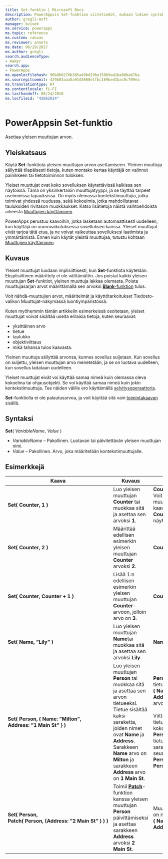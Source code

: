 ```yaml
---
title: Set-funktio | Microsoft Docs
description: PowerAppsin Set-funktion viitetiedot, mukaan lukien syntaksi ja esimerkit
author: gregli-msft
manager: kvivek
ms.service: powerapps
ms.topic: reference
ms.custom: canvas
ms.reviewer: anneta
ms.date: 06/29/2017
ms.author: gregli
search.audienceType:
- maker
search.app:
- PowerApps
ms.openlocfilehash: 96b8b8276b385a49bd29be150b9a41ba08ba67ba
ms.sourcegitcommit: 429b83aaa5a91d5868e1fbc169bed1bac0c709ea
ms.translationtype: HT
ms.contentlocale: fi-FI
ms.lasthandoff: 08/24/2018
ms.locfileid: "42862814"
---
```

# <a name="set-function-in-powerapps"></a>PowerAppsin Set-funktio
Asettaa yleisen muuttujan arvon.

## <a name="overview"></a>Yleiskatsaus
Käytä **Set**-funktiota yleisen muuttujan arvon asettamiseen. Yleinen muuttuja säilyttää tilapäisesti tietoja, kuten montako kertaa käyttäjä on valinnut painikkeen tai tietotoiminnon tuloksen.  

Yleiset muuttujat ovat koko sovelluksen käytettävissä kaikissa sen näytöissä.  Tämä on yksinkertaisin muuttujatyyppi, ja se täyttää tarpeet useimmissa tapauksissa.  On myös olemassa kontekstimuuttujia, jotka toimivat yhdessä ruudussa, sekä kokoelmia, jotka mahdollistavat taulukoiden rivitason muokkaukset.  Katso lisätietoja näistä vaihtoehdoista aiheesta [Muuttujien käyttäminen](../working-with-variables.md).

PowerApps perustuu kaavoihin, jotka lasketaan automaattisesti uudelleen, kun käyttäjä on vuorovaikutuksessa sovelluksen kanssa.  Yleiset muuttujat eivät tarjoa tätä etua, ja ne voivat vaikeuttaa sovelluksesi laatimista ja ymmärtämistä.  Ennen kuin käytät yleistä muuttujaa, tutustu kohtaan [Muuttujien käyttäminen](../working-with-variables.md).

## <a name="description"></a>Kuvaus
Yleiset muuttujat luodaan implisiittisesti, kun **Set**-funktiota käytetään.  Eksplisiittinen määrittely ei ole välttämätön.  Jos poistat kaikki yleisen muuttujan **Set**-funktiot, yleinen muuttuja lakkaa olemasta.  Poista muuttujasarjan arvot määrittämällä sen arvoksi [**Blank**-funktion](function-isblank-isempty.md) tulos.

Voit nähdä-muuttujien arvot, määritelmät ja käyttötarkoitukset Tiedosto-valikon Muuttujat-näkymässä luontiympäristössä.

Kuten myöhemmin tämän artikkelin esimerkeissä osoitetaan, yleiset muuttujat voivat sisältää useita erilaisia tietoja, kuten seuraavat:

* yksittäinen arvo
* tietue
* taulukko
* objektiviittaus
* mikä tahansa tulos kaavasta.

Yleinen muuttuja säilyttää arvonsa, kunnes sovellus suljetaan.  Kun sovellus on suljettu, yleisen muuttujan arvo menetetään, ja se on luotava uudelleen, kun sovellus ladataan uudelleen.

Yleiset muuttujat eivät voi käyttää samaa nimeä kuin olemassa oleva kokoelma tai ohjausobjekti.  Se voi käyttää samaa nimeä kuin jokin kontekstimuuttuja.  Tee näiden välille ero käyttämällä [selvitysoperaattoria](operators.md#disambiguation-operator).

**Set**-funktiolla ei ole palautusarvoa, ja voit käyttää sitä vain [toimintakaavan](../working-with-formulas-in-depth.md) sisällä.

## <a name="syntax"></a>Syntaksi
**Set**( *VariableName*, *Value* )

* *VariableName* – Pakollinen.  Luotavan tai päivitettävän yleisen muuttujan nimi.
* *Value* – Pakollinen.  Arvo, joka määritetään kontekstimuuttujalle.

## <a name="examples"></a>Esimerkkejä

| Kaava | Kuvaus | Tulos |
| --- | --- | --- |
| **Set(&nbsp;Counter,&nbsp;1&nbsp;)** |Luo yleisen muuttujan **Counter** tai muokkaa sitä ja asettaa sen arvoksi **1**. |**Counter**-arvo on **1**. Voit viitata kyseiseen muuttujaan käyttämällä kaavassa nimeä **Counter** missä tahansa näytössä. |
| **Set(&nbsp;Counter,&nbsp;2&nbsp;)** |Määrittää edellisen esimerkin yleisen muuttujan **Counter** arvoksi **2**. |**Counter**-arvo on **2**. |
| **Set(&nbsp;Counter,&nbsp;Counter + 1&nbsp;)** |Lisää 1:n edellisen esimerkin yleisen muuttujan **Counter**-arvoon, jolloin arvo on **3**. |**Counter**-arvo on **3**. |
| **Set(&nbsp;Name,&nbsp;”Lily” )** |Luo yleisen muuttujan **Name**tai muokkaa sitä ja asettaa sen arvoksi **Lily**. |**Name**-arvo on **Lily**. |
| **Set(&nbsp;Person,&nbsp;{&nbsp;Name:&nbsp;”Milton”, Address:&nbsp;”1&nbsp;Main&nbsp;St”&nbsp;} )** |Luo yleisen muuttujan **Person** tai muokkaa sitä ja asettaa sen arvon tietueeksi. Tietue sisältää kaksi saraketta, joiden nimet ovat **Name** ja **Address**. Sarakkeen **Name** arvo on **Milton** ja sarakkeen **Address** arvo on **1 Main St**. |**Person**-kohdalla on tietueen **{&nbsp;Name:&nbsp;”Milton”, Address:&nbsp;”1&nbsp;Main&nbsp;St”&nbsp;}** arvo.<br><br>Viittaa tähän tietueeseen kokonaisuutena nimellä **Person** tai tämän tietueen yksittäiseen sarakkeeseen seuraavasti: **Person.Name** tai **Person.Address**. |
| **Set(&nbsp;Person, Patch(&nbsp;Person,&nbsp;{Address:&nbsp;”2&nbsp;Main&nbsp;St”&nbsp;}&nbsp;)&nbsp;)** |Toimii **[Patch](function-patch.md)**-funktion kanssa yleisen muuttujan **Person** päivittämiseksi ja asettaa sarakkeen **Address** arvoksi **2 Main St**. |Muuttujan **Person**  arvo on nyt tietue **{&nbsp;Name:&nbsp;”Milton”, Address:&nbsp;”2&nbsp;Main&nbsp;St”&nbsp;}**. |

